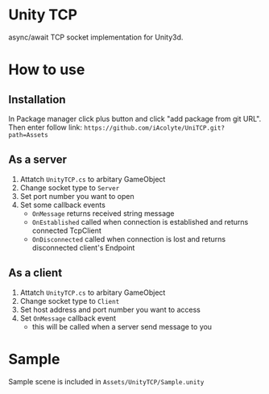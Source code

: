 # Unity TCP
async/await TCP socket implementation for Unity3d.

# How to use

## Installation
In Package manager click plus button and click "add package from git URL". Then enter follow link:
`https://github.com/iAcolyte/UniTCP.git?path=Assets`

## As a server
1. Attatch `UnityTCP.cs` to arbitary GameObject
2. Change socket type to `Server`
3. Set port number you want to open
4. Set some callback events
    - `OnMessage` returns received string message
    - `OnEstablished` called when connection is established and returns connected TcpClient
    - `OnDisconnected` called when connection is lost and returns disconnected client's Endpoint

## As a client
1. Attatch `UnityTCP.cs` to arbitary GameObject
2. Change socket type to `Client`
3. Set host address and port number you want to access
4. Set `OnMessage` callback event
    - this will be called when a server send message to you


# Sample
Sample scene is included in `Assets/UnityTCP/Sample.unity`